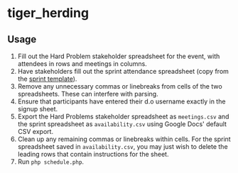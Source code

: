 # tiger_herding

## Usage

1. Fill out the Hard Problem stakeholder spreadsheet for the event, with attendees in rows and meetings in columns.
2. Have stakeholders fill out the sprint attendance spreadsheet (copy from the [sprint template](https://docs.google.com/spreadsheets/d/1glIXozp3GHj23bYAQMufqs1mQ-xnRZCDLurwZfmoGXM/edit)).
3. Remove any unnecessary commas or linebreaks from cells of the two spreadsheets. These can interfere with parsing.
4. Ensure that participants have entered their d.o username exactly in the signup sheet.
5. Export the Hard Problems stakeholder spreadsheet as `meetings.csv` and the sprint spreadsheet as `availability.csv` using Google Docs' default  CSV export.
6. Clean up any remaining commas or linebreaks within cells. For the sprint spreadsheet saved in `availability.csv`, you may just wish to delete the leading rows that contain instructions for the sheet.
7. Run `php schedule.php`.
